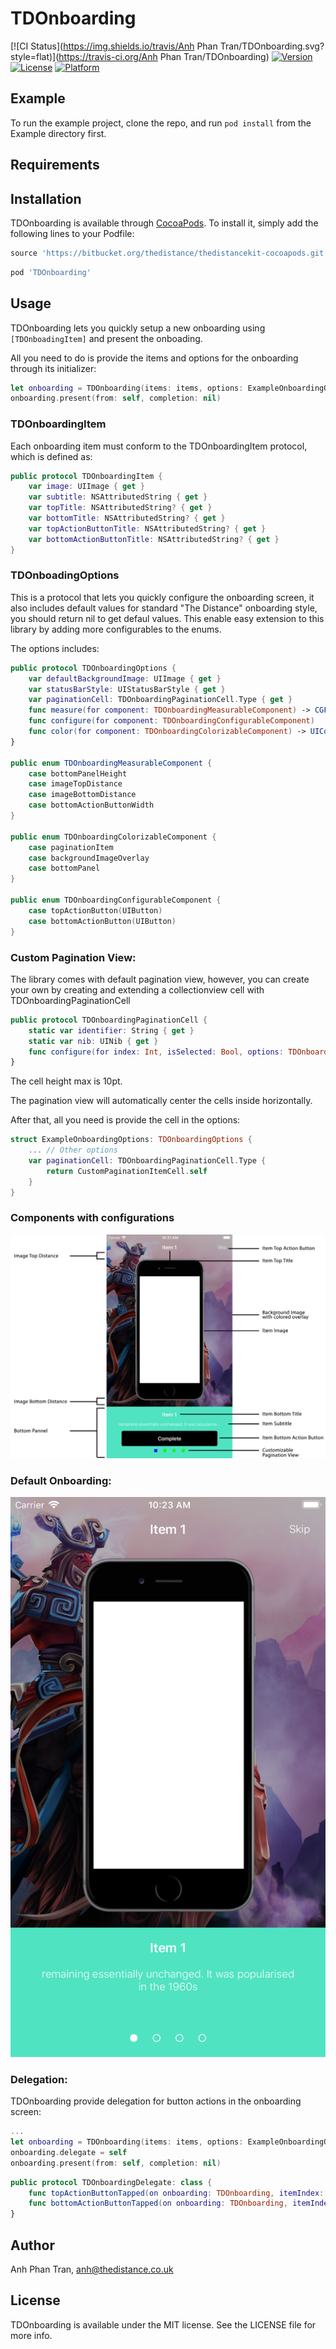 # TDOnboarding

[![CI Status](https://img.shields.io/travis/Anh Phan Tran/TDOnboarding.svg?style=flat)](https://travis-ci.org/Anh Phan Tran/TDOnboarding)
[![Version](https://img.shields.io/cocoapods/v/TDOnboarding.svg?style=flat)](https://cocoapods.org/pods/TDOnboarding)
[![License](https://img.shields.io/cocoapods/l/TDOnboarding.svg?style=flat)](https://cocoapods.org/pods/TDOnboarding)
[![Platform](https://img.shields.io/cocoapods/p/TDOnboarding.svg?style=flat)](https://cocoapods.org/pods/TDOnboarding)

## Example

To run the example project, clone the repo, and run `pod install` from the Example directory first.

## Requirements

## Installation

TDOnboarding is available through [CocoaPods](http://cocoapods.org). To install
it, simply add the following lines to your Podfile:

```ruby
source 'https://bitbucket.org/thedistance/thedistancekit-cocoapods.git'
```

```ruby
pod 'TDOnboarding'
```

## Usage

TDOnboarding lets you quickly setup a new onboarding using  ```[TDOnboadingItem]``` and present the onboading.

All you need to do is provide the items and options for the onboarding through its initializer:

```swift
let onboarding = TDOnboarding(items: items, options: ExampleOnboardingOptions())
onboarding.present(from: self, completion: nil)
```

### TDOnboardingItem

Each onboarding item must conform to the TDOnboardingItem protocol, which is defined as:

```swift
public protocol TDOnboardingItem {
    var image: UIImage { get }
    var subtitle: NSAttributedString { get }
    var topTitle: NSAttributedString? { get }
    var bottomTitle: NSAttributedString? { get }
    var topActionButtonTitle: NSAttributedString? { get }
    var bottomActionButtonTitle: NSAttributedString? { get }
}
```
### TDOnboadingOptions

This is a protocol that lets you quickly configure the onboarding screen, it also includes default values for standard "The Distance" onboarding style, you should return nil to get defaul values. This enable easy extension to this library by adding more configurables to the enums.

The options includes:

```swift
public protocol TDOnboardingOptions {
    var defaultBackgroundImage: UIImage { get }
    var statusBarStyle: UIStatusBarStyle { get }
    var paginationCell: TDOnboardingPaginationCell.Type { get }
    func measure(for component: TDOnboardingMeasurableComponent) -> CGFloat?
    func configure(for component: TDOnboardingConfigurableComponent)
    func color(for component: TDOnboardingColorizableComponent) -> UIColor?
}

public enum TDOnboardingMeasurableComponent {
    case bottomPanelHeight
    case imageTopDistance
    case imageBottomDistance
    case bottomActionButtonWidth
}

public enum TDOnboardingColorizableComponent {
    case paginationItem
    case backgroundImageOverlay
    case bottomPanel
}

public enum TDOnboardingConfigurableComponent {
    case topActionButton(UIButton)
    case bottomActionButton(UIButton)
}
```

### Custom Pagination View:
The library comes with default pagination view, however, you can create your own by creating and extending a collectionview cell with TDOnboardingPaginationCell

```swift
public protocol TDOnboardingPaginationCell {
    static var identifier: String { get }
    static var nib: UINib { get }
    func configure(for index: Int, isSelected: Bool, options: TDOnboardingOptions?)
}
```

The cell height max is 10pt.

The pagination view will automatically center the cells inside horizontally.

After that, all you need is provide the cell in the options:

```swift
struct ExampleOnboardingOptions: TDOnboardingOptions {
    ... // Other options
    var paginationCell: TDOnboardingPaginationCell.Type {
        return CustomPaginationItemCell.self
    }
}
```

### Components with configurations
![tdonboardingcomponents](./images/TDOnboarding-1.png "Components with configurations")

### Default Onboarding:
![tdonboardingcomponents](./images/TDOnboarding-2.png "Default onboarding")

### Delegation:

TDOnboarding provide delegation for button actions in the onboarding screen:

```swift
...
let onboarding = TDOnboarding(items: items, options: ExampleOnboardingOptions())
onboarding.delegate = self
onboarding.present(from: self, completion: nil)
```

```swift
public protocol TDOnboardingDelegate: class {
    func topActionButtonTapped(on onboarding: TDOnboarding, itemIndex: Int)
    func bottomActionButtonTapped(on onboarding: TDOnboarding, itemIndex: Int)
}
```

## Author

Anh Phan Tran, anh@thedistance.co.uk

## License

TDOnboarding is available under the MIT license. See the LICENSE file for more info.
